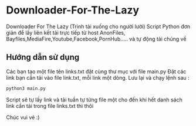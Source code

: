 # Downloader-For-The-Lazy
Downloader For The Lazy (Trình tải xuống cho người lười) 
Script Python đơn giản để lấy liên kết tải trực tiếp từ host AnonFiles, Bayfiles,MediaFire,Youtube,Facebook,PornHub..... và tự động tải chúng về
## Hướng dẫn sử dụng
Các bạn tạo một file tên links.txt đặt cùng thư mục với file main.py
Đặt các link bạn cần tải vào file link.txt, mỗi link một dòng.
Lưu lại và chạy lệnh sau :

```bash
python3 main.py
```

Script sẽ tự lấy link và tải tuần tự từng file một cho đến khi hết danh sách link cần tải trong file links.txt thì thôi



Chúc vui vẻ :)

